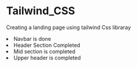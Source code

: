 # Tailwind_CSS
Creating a landing page using tailwind Css libraray
<li>Navbar is done</li>
<li>Header Section Completed</li>
<li>Mid section is completed</li>
<li>Upper header is completed</li>
